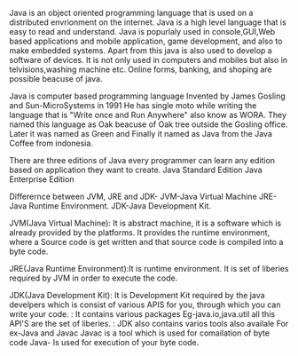 Java is an object oriented programming language that is used on a distributed envrionment on the internet.
Java is a high level language that is easy to read and understand.
Java is popurlaly used in console,GUI,Web based applications and mobile application, game development, and also to make embedded systems.
Apart from this java is also used to develop a software of devices.
It is not only used in computers and mobiles but also in telvisions,washing machine etc.
Online forms, banking, and shoping are possible beacuse of java.

Java is computer based programming language Invented by James Gosling and Sun-MicroSystems in 1991
He has single moto while writing the language that is "Write once and Run Anywhere" also know as WORA.
They named this language as Oak beacuse of Oak tree outside the Gosling office.
Later it was named as Green and Finally it named as Java from the Java Coffee from indonesia.

There are three editions of Java every programmer can learn any edition based on application they want to create.
Java Standard Edition
Java Enterprise Edition


Differernce between JVM, JRE and JDK-
JVM-Java Virtual Machine
JRE-Java Runtime Environment.
JDK-Java Development Kit.

JVM(Java Virtual Machine): It is abstract machine, it is a software which is already provided by the platforms.
                           It provides the runtime environment, where a Source code is get written and that source code is compiled into a byte code.
                           
JRE(Java Runtime Environment):It is runtime environment.
                              It is set of liberies required by JVM in order to execute the code.
                             
JDK(Java Development Kit): It is Development Kit required by the java develpers which is consist of various APIS for you, through which you can write your code.
                         : It contains various packages Eg-java.io,java.util all this API'S are the set of liberies.
                         : JDK also contains  varios tools also availale
                           For ex-Java and Javac
                             Javac is a tool which is used for comailation  of byte code
                             Java- Is used for execution of your byte code.
                             
   
                             
                             
                              
